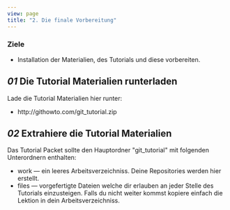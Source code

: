 ```yaml
---
view: page
title: "2. Die finale Vorbereitung"
---
```


<h3>Ziele</h3>

<ul><li>Installation der Materialien, des Tutorials und diese vorbereiten.</li></ul>

<h2><em>01</em> Die Tutorial Materialien runterladen</h2>

<p>Lade die Tutorial Materialien hier runter:</p>

<ul><li>http://githowto.com/git_tutorial.zip</li></ul>

<h2><em>02</em> Extrahiere die Tutorial Materialien</h2>

<p>Das Tutorial Packet sollte den Hauptordner "git_tutorial" mit folgenden Unterordnern enthalten:</p>

<ul>
<li>work — ein leeres Arbeitsverzeichniss. Deine Repositories werden hier erstellt.</li>
<li>files — vorgefertigte Dateien welche dir erlauben an jeder Stelle des Tutorials einzusteigen. Falls du nicht weiter kommst kopiere einfach die Lektion in dein Arbeitsverzeichniss.</li>
</ul>
